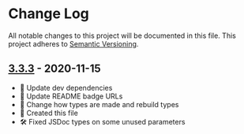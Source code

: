 # Change Log

All notable changes to this project will be documented in this file. This project adheres to [Semantic Versioning](http://semver.org/).

## [3.3.3](https://github.com/uttori/uttori-search-provider-lunr/compare/v3.3.2...v3.3.3) - 2020-11-15

- 🎁 Update dev dependencies
- 🎁 Update README badge URLs
- 🧰 Change how types are made and rebuild types
- 🧰 Created this file
- 🛠 Fixed JSDoc types on some unused parameters
